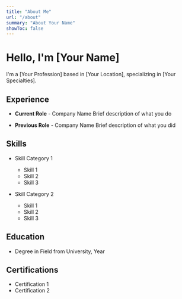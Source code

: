 ```yaml
---
title: "About Me"
url: "/about"
summary: "About Your Name"
showToc: false
---
```


# Hello, I'm [Your Name]

I'm a [Your Profession] based in [Your Location], specializing in [Your Specialties].

## Experience

- **Current Role** - Company Name
  Brief description of what you do

- **Previous Role** - Company Name
  Brief description of what you did

## Skills

- Skill Category 1
  - Skill 1
  - Skill 2
  - Skill 3

- Skill Category 2
  - Skill 1
  - Skill 2
  - Skill 3

## Education

- Degree in Field from University, Year

## Certifications

- Certification 1
- Certification 2